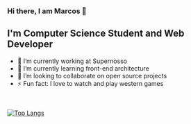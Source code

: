 ### Hi there, I am Marcos 👋

## I'm Computer Science Student and Web Developer

- 🔭 I’m currently working at Supernosso
- 🌱 I’m currently learning front-end architecture
- 👯 I’m looking to collaborate on open source projects
- ⚡ Fun fact: I love to watch and play western games

<br />

[![Top Langs](https://github-readme-stats.vercel.app/api/top-langs/?username=marcosabreudev&layout=donut&theme=radical)](https://github.com/anuraghazra/github-readme-stats)
